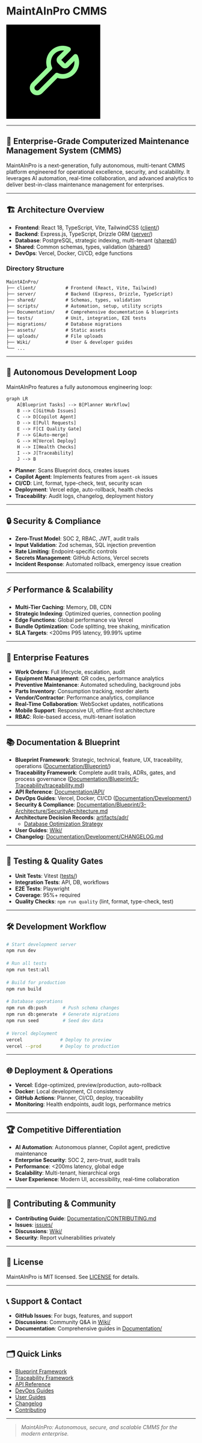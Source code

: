 # MaintAInPro CMMS

![MaintAInPro Logo](generated-icon.png)

---

## 🚀 Enterprise-Grade Computerized Maintenance Management System (CMMS)

MaintAInPro is a next-generation, fully autonomous, multi-tenant CMMS platform
engineered for operational excellence, security, and scalability. It leverages
AI automation, real-time collaboration, and advanced analytics to deliver
best-in-class maintenance management for enterprises.

---

## 🏗️ Architecture Overview

- **Frontend**: React 18, TypeScript, Vite, TailwindCSS ([client/](client/))
- **Backend**: Express.js, TypeScript, Drizzle ORM ([server/](server/))
- **Database**: PostgreSQL, strategic indexing, multi-tenant
  ([shared/](shared/))
- **Shared**: Common schemas, types, validation ([shared/](shared/))
- **DevOps**: Vercel, Docker, CI/CD, edge functions

### Directory Structure

```
MaintAInPro/
├── client/           # Frontend (React, Vite, Tailwind)
├── server/           # Backend (Express, Drizzle, TypeScript)
├── shared/           # Schemas, types, validation
├── scripts/          # Automation, setup, utility scripts
├── Documentation/    # Comprehensive documentation & blueprints
├── tests/            # Unit, integration, E2E tests
├── migrations/       # Database migrations
├── assets/           # Static assets
├── uploads/          # File uploads
├── Wiki/             # User & developer guides
└── ...
```

---

## 🧠 Autonomous Development Loop

MaintAInPro features a fully autonomous engineering loop:

```mermaid
graph LR
    A[Blueprint Tasks] --> B[Planner Workflow]
    B --> C[GitHub Issues]
    C --> D[Copilot Agent]
    D --> E[Pull Requests]
    E --> F[CI Quality Gate]
    F --> G[Auto-merge]
    G --> H[Vercel Deploy]
    H --> I[Health Checks]
    I --> J[Traceability]
    J --> B
```

- **Planner**: Scans Blueprint docs, creates issues
- **Copilot Agent**: Implements features from `agent-ok` issues
- **CI/CD**: Lint, format, type-check, test, security scan
- **Deployment**: Vercel edge, auto-rollback, health checks
- **Traceability**: Audit logs, changelog, deployment history

---

## 🔒 Security & Compliance

- **Zero-Trust Model**: SOC 2, RBAC, JWT, audit trails
- **Input Validation**: Zod schemas, SQL injection prevention
- **Rate Limiting**: Endpoint-specific controls
- **Secrets Management**: GitHub Actions, Vercel secrets
- **Incident Response**: Automated rollback, emergency issue creation

---

## ⚡ Performance & Scalability

- **Multi-Tier Caching**: Memory, DB, CDN
- **Strategic Indexing**: Optimized queries, connection pooling
- **Edge Functions**: Global performance via Vercel
- **Bundle Optimization**: Code splitting, tree shaking, minification
- **SLA Targets**: <200ms P95 latency, 99.99% uptime

---

## 🏢 Enterprise Features

- **Work Orders**: Full lifecycle, escalation, audit
- **Equipment Management**: QR codes, performance analytics
- **Preventive Maintenance**: Automated scheduling, background jobs
- **Parts Inventory**: Consumption tracking, reorder alerts
- **Vendor/Contractor**: Performance analytics, compliance
- **Real-Time Collaboration**: WebSocket updates, notifications
- **Mobile Support**: Responsive UI, offline-first architecture
- **RBAC**: Role-based access, multi-tenant isolation

---

## 📚 Documentation & Blueprint

- **Blueprint Framework**: Strategic, technical, feature, UX, traceability,
  operations ([Documentation/Blueprint/](Documentation/Blueprint/))
- **Traceability Framework**: Complete audit trails, ADRs, gates, and process
  governance
  ([Documentation/Blueprint/5-Traceability/traceability.md](Documentation/Blueprint/5-Traceability/traceability.md))
- **API Reference**: [Documentation/API/](Documentation/API/)
- **DevOps Guides**: Vercel, Docker, CI/CD
  ([Documentation/Development/](Documentation/Development/))
- **Security & Compliance**:
  [Documentation/Blueprint/3-Architecture/SecurityArchitecture.md](Documentation/Blueprint/3-Architecture/SecurityArchitecture.md)
- **Architecture Decision Records**: [artifacts/adr/](artifacts/adr/)
  - [Database Optimization Strategy](artifacts/adr/adr-database-optimization.md)
- **User Guides**: [Wiki/](Wiki/)
- **Changelog**:
  [Documentation/Development/CHANGELOG.md](Documentation/Development/CHANGELOG.md)

---

## 🧪 Testing & Quality Gates

- **Unit Tests**: Vitest ([tests/](tests/))
- **Integration Tests**: API, DB, workflows
- **E2E Tests**: Playwright
- **Coverage**: 95%+ required
- **Quality Checks**: `npm run quality` (lint, format, type-check, test)

---

## 🛠️ Development Workflow

```bash
# Start development server
npm run dev

# Run all tests
npm run test:all

# Build for production
npm run build

# Database operations
npm run db:push      # Push schema changes
npm run db:generate  # Generate migrations
npm run seed         # Seed dev data

# Vercel deployment
vercel              # Deploy to preview
vercel --prod       # Deploy to production
```

---

## 🌐 Deployment & Operations

- **Vercel**: Edge-optimized, preview/production, auto-rollback
- **Docker**: Local development, CI consistency
- **GitHub Actions**: Planner, CI/CD, deploy, traceability
- **Monitoring**: Health endpoints, audit logs, performance metrics

---

## 🏆 Competitive Differentiation

- **AI Automation**: Autonomous planner, Copilot agent, predictive maintenance
- **Enterprise Security**: SOC 2, zero-trust, audit trails
- **Performance**: <200ms latency, global edge
- **Scalability**: Multi-tenant, hierarchical orgs
- **User Experience**: Modern UI, accessibility, real-time collaboration

---

## 🤝 Contributing & Community

- **Contributing Guide**:
  [Documentation/CONTRIBUTING.md](Documentation/CONTRIBUTING.md)
- **Issues**: [issues/](issues/)
- **Discussions**: [Wiki/](Wiki/)
- **Security**: Report vulnerabilities privately

---

## 📄 License

MaintAInPro is MIT licensed. See [LICENSE](LICENSE) for details.

---

## 📞 Support & Contact

- **GitHub Issues**: For bugs, features, and support
- **Discussions**: Community Q&A in [Wiki/](Wiki/)
- **Documentation**: Comprehensive guides in [Documentation/](Documentation/)

---

## 🗂️ Quick Links

- [Blueprint Framework](Documentation/Blueprint/)
- [Traceability Framework](Documentation/Blueprint/5-Traceability/traceability.md)
- [API Reference](Documentation/API/)
- [DevOps Guides](Documentation/Development/)
- [User Guides](Wiki/)
- [Changelog](Documentation/Development/CHANGELOG.md)
- [Contributing](Documentation/CONTRIBUTING.md)

---

> _MaintAInPro: Autonomous, secure, and scalable CMMS for the modern
> enterprise._
